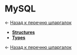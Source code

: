 # MySQL

← [Назад к перечню шпаргалок][back]

- **[Structures](structures.md)**
- **[Types](types.md)**

← [Назад к перечню шпаргалок][back]

[back]: <../.> "Назад к перечню шпаргалок"